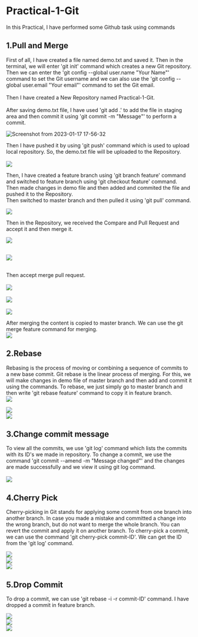 # Practical-1-Git

In this Practical, I have performed some Github task using commands

## 1.Pull and Merge
  First of all, I have created a file named demo.txt and saved it. Then in the terminal, we will enter 'git init' command which creates a new Git repository.
Then we can enter the 'git config --global user.name "Your Name"' command to set the Git username and 
we can also use the 'git config --global user.email "Your email"' command to set the Git email.<br><br>
  Then I have created a New Repository named Practical-1-Git.<br><br>
  After saving demo.txt file, I have used 'git add .' to add the file in staging area and then commit it using 'git commit -m "Message"' to perform a commit.<br>
  
![Screenshot from 2023-01-17 17-56-32](https://user-images.githubusercontent.com/122269010/213085951-f1bd85fc-081f-4a29-a2fb-c999a5d24d63.png)<br>

  Then I have pushed it by using 'git push' command which is used to upload local repository. So, the demo.txt file will be uploaded to the Repository.<br><br>
<img src="Screenshot from 2023-01-17 17-57-54.png">
  
  Then, I have created a feature branch using 'git branch feature' command and switched to feature branch using 'git checkout feature' command.<br>
  Then made changes in demo file and then added and commited the file and pushed it to the Repository.<br>
  Then switched to master branch and then pulled it using 'git pull' command.<br>
  
<img src="Screenshot from 2023-01-17 17-59-35.png">

Then in the Repository, we received the Compare and Pull Request and accept it and then merge it.<br>

<img src="Screenshot from 2023-01-17 17-59-46.png"><br><br>

<img src="Screenshot from 2023-01-17 18-00-07.png"><br><br>

Then accept merge pull request.<br><br>
<img src="Screenshot from 2023-01-17 18-00-15.png"><br><br>
<img src="Screenshot from 2023-01-17 18-00-20.png"><br><br>
<img src="Screenshot from 2023-01-17 18-00-28.png">

After merging the content is copied to master branch. We can use the git merge feature command for merging.<br>
<img src="Screenshot from 2023-01-17 18-00-39.png">

## 2.Rebase
Rebasing is the process of moving or combining a sequence of commits to a new base commit. 
Git rebase is the linear process of merging.
For this, we will make changes in demo file of master branch and then add and commit it using the commands.
To rebase, we just simply go to master branch and then write 'git rebase feature' command to copy it in feature branch.<br>
<img src="Screenshot from 2023-01-17 18-03-36.png"><br>

<img src="Screenshot from 2023-01-17 18-11-08.png"><br>
<img src="Screenshot from 2023-01-17 18-18-14.png">

## 3.Change commit message
To view all the commits, we use 'git log' command which lists the commits with its ID's we made in repository.
To change a commit, we use the command 'git commit --amend -m "Message changed"' and the changes are made successfully and we view it using git log command.<br><br>
<img src="Screenshot from 2023-01-17 18-14-11.png">

## 4.Cherry Pick
Cherry-picking in Git stands for applying some commit from one branch into another branch. In case you made a mistake and committed a change into the wrong branch, but do not want to merge the whole branch.
You can revert the commit and apply it on another branch.
To cherry-pick a commit, we can use the command 'git cherry-pick commit-ID'. We can get the ID from the 'git log' command.<br>

<img src="Screenshot from 2023-01-17 18-23-16.png"><br>
<img src="Screenshot from 2023-01-17 18-23-22.png"><br>
<img src="Screenshot from 2023-01-17 18-22-41.png">

## 5.Drop Commit
To drop a commit, we can use 'git rebase -i -r commit-ID' command.
I have dropped a commit in feature branch.<br>

<img src="Screenshot from 2023-01-17 18-25-33.png"><br>
<img src="Screenshot from 2023-01-17 18-25-36.png"><br>
<img src="Screenshot from 2023-01-17 18-25-04.png">










